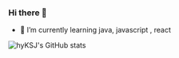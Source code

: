 ### Hi there 👋
- 🌱 I’m currently learning java, javascript , react

![hyKSJ's GitHub stats](https://github-readme-stats.vercel.app/api?username=hyKSJ&show_icons=true&theme=radical)

<!--
**hyKSJ/hyKSJ** is a ✨ _special_ ✨ repository because its `README.md` (this file) appears on your GitHub profile.

Here are some ideas to get you started:

- 🔭 I’m currently working on ...
- 🌱 I’m currently learning ...
- 👯 I’m looking to collaborate on ...
- 🤔 I’m looking for help with ...
- 💬 Ask me about ...
- 📫 How to reach me: ...
- 😄 Pronouns: ...
- ⚡ Fun fact: ...
-->
